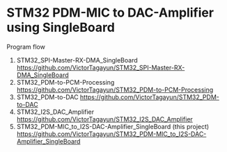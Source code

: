 # STM32 PDM-MIC to DAC-Amplifier using SingleBoard

Program flow

1. STM32_SPI-Master-RX-DMA_SingleBoard https://github.com/VictorTagayun/STM32_SPI-Master-RX-DMA_SingleBoard     
2. STM32_PDM-to-PCM-Processing https://github.com/VictorTagayun/STM32_PDM-to-PCM-Processing     
3. STM32_PDM-to-DAC https://github.com/VictorTagayun/STM32_PDM-to-DAC   
4. STM32_I2S_DAC_Amplifier https://github.com/VictorTagayun/STM32_I2S_DAC_Amplifier     
5. STM32_PDM-MIC_to_I2S-DAC-Amplifier_SingleBoard (this project) https://github.com/VictorTagayun/STM32_PDM-MIC_to_I2S-DAC-Amplifier_SingleBoard     
